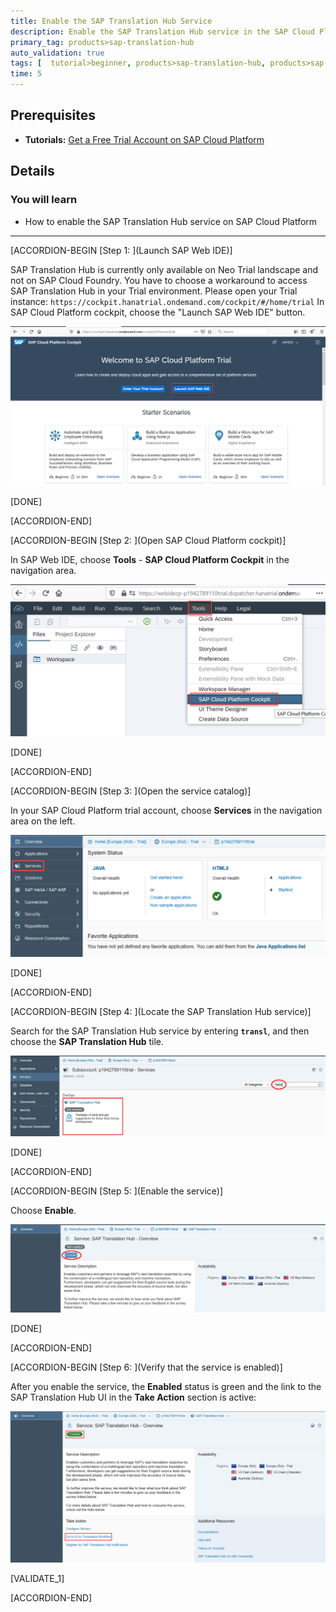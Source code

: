 ```yaml
---
title: Enable the SAP Translation Hub Service
description: Enable the SAP Translation Hub service in the SAP Cloud Platform cockpit.
primary_tag: products>sap-translation-hub
auto_validation: true
tags: [  tutorial>beginner, products>sap-translation-hub, products>sap-cloud-platform ]
time: 5
---
```


## Prerequisites  
 - **Tutorials:** [Get a Free Trial Account on SAP Cloud Platform](hcp-create-trial-account)

## Details
### You will learn  
  - How to enable the SAP Translation Hub service on SAP Cloud Platform


---
[ACCORDION-BEGIN [Step 1: ](Launch SAP Web IDE)]

SAP Translation Hub is currently only available on Neo Trial landscape and not on SAP Cloud Foundry. You have to choose a workaround to access SAP Translation Hub in your Trial environment. Please open your Trial instance: `https://cockpit.hanatrial.ondemand.com/cockpit/#/home/trial`
In SAP Cloud Platform cockpit, choose the "Launch SAP Web IDE" button.

![Access trial account in Neo environment](sth-open-scp-cockpit.png)

[DONE]

[ACCORDION-END]

[ACCORDION-BEGIN [Step 2: ](Open SAP Cloud Platform cockpit)]

In SAP Web IDE, choose **Tools** - **SAP Cloud Platform Cockpit** in the navigation area.


![Open cockpit](sth-webide-open-cockpit.png)

[DONE]

[ACCORDION-END]

[ACCORDION-BEGIN [Step 3: ](Open the service catalog)]

In your SAP Cloud Platform trial account, choose **Services** in the navigation area on the left.


![Open service catalog](sth-open-services.png)

[DONE]

[ACCORDION-END]

[ACCORDION-BEGIN [Step 4: ](Locate the SAP Translation Hub service)]

Search for the SAP Translation Hub service by entering **`transl`**, and then choose the **SAP Translation Hub** tile.

![Find Translation Hub service](sth-search-tran.png)

[DONE]

[ACCORDION-END]

[ACCORDION-BEGIN [Step 5: ](Enable the service)]

Choose **Enable**.

![Choose enable](sth-enable-service.png)

[DONE]

[ACCORDION-END]

[ACCORDION-BEGIN [Step 6: ](Verify that the service is enabled)]

After you enable the service, the **Enabled** status is green and the link to the SAP Translation Hub UI in the **Take Action** section is active:

![Verify enabled state](sth-enable-service-confirm.png)

[VALIDATE_1]

[ACCORDION-END]
